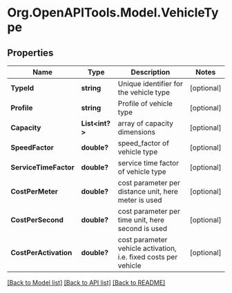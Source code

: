 # Org.OpenAPITools.Model.VehicleType
## Properties

Name | Type | Description | Notes
------------ | ------------- | ------------- | -------------
**TypeId** | **string** | Unique identifier for the vehicle type | [optional] 
**Profile** | **string** | Profile of vehicle type | [optional] 
**Capacity** | **List&lt;int?&gt;** | array of capacity dimensions | [optional] 
**SpeedFactor** | **double?** | speed_factor of vehicle type | [optional] 
**ServiceTimeFactor** | **double?** | service time factor of vehicle type | [optional] 
**CostPerMeter** | **double?** | cost parameter per distance unit, here meter is used | [optional] 
**CostPerSecond** | **double?** | cost parameter per time unit, here second is used | [optional] 
**CostPerActivation** | **double?** | cost parameter vehicle activation, i.e. fixed costs per vehicle | [optional] 

[[Back to Model list]](../README.md#documentation-for-models) [[Back to API list]](../README.md#documentation-for-api-endpoints) [[Back to README]](../README.md)

